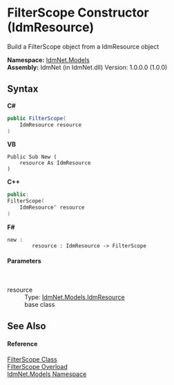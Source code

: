 # FilterScope Constructor (IdmResource)
 

Build a FilterScope object from a IdmResource object

**Namespace:**&nbsp;<a href="N_IdmNet_Models">IdmNet.Models</a><br />**Assembly:**&nbsp;IdmNet (in IdmNet.dll) Version: 1.0.0.0 (1.0.0)

## Syntax

**C#**<br />
``` C#
public FilterScope(
	IdmResource resource
)
```

**VB**<br />
``` VB
Public Sub New ( 
	resource As IdmResource
)
```

**C++**<br />
``` C++
public:
FilterScope(
	IdmResource^ resource
)
```

**F#**<br />
``` F#
new : 
        resource : IdmResource -> FilterScope
```


#### Parameters
&nbsp;<dl><dt>resource</dt><dd>Type: <a href="T_IdmNet_Models_IdmResource">IdmNet.Models.IdmResource</a><br />base class</dd></dl>

## See Also


#### Reference
<a href="T_IdmNet_Models_FilterScope">FilterScope Class</a><br /><a href="Overload_IdmNet_Models_FilterScope__ctor">FilterScope Overload</a><br /><a href="N_IdmNet_Models">IdmNet.Models Namespace</a><br />